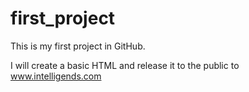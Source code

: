 # first_project

This is my first project in GitHub.

I will create a basic HTML and release it to the public to www.intelligends.com
